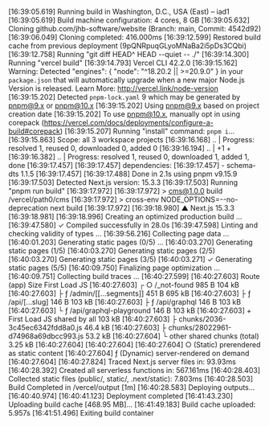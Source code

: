 [16:39:05.619] Running build in Washington, D.C., USA (East) – iad1
[16:39:05.619] Build machine configuration: 4 cores, 8 GB
[16:39:05.632] Cloning github.com/jhb-software/website (Branch: main, Commit: 4542d92)
[16:39:06.049] Cloning completed: 416.000ms
[16:39:12.599] Restored build cache from previous deployment (9pQNRpuqGLyoMNaBa2i5pDs3CQbi)
[16:39:12.758] Running "git diff HEAD^ HEAD --quiet -- ./"
[16:39:14.300] Running "vercel build"
[16:39:14.793] Vercel CLI 42.2.0
[16:39:15.162] Warning: Detected "engines": { "node": "^18.20.2 || >=20.9.0" } in your `package.json` that will automatically upgrade when a new major Node.js Version is released. Learn More: http://vercel.link/node-version
[16:39:15.202] Detected `pnpm-lock.yaml` 9 which may be generated by pnpm@9.x or pnpm@10.x
[16:39:15.202] Using pnpm@9.x based on project creation date
[16:39:15.202] To use pnpm@10.x, manually opt in using corepack (https://vercel.com/docs/deployments/configure-a-build#corepack)
[16:39:15.207] Running "install" command: `pnpm i`...
[16:39:15.863] Scope: all 3 workspace projects
[16:39:16.168] ..                                       | Progress: resolved 1, reused 0, downloaded 0, added 0
[16:39:16.194] ..                                       |   +1 +
[16:39:16.382] ..                                       | Progress: resolved 1, reused 0, downloaded 1, added 1, done
[16:39:17.457] 
[16:39:17.457] dependencies:
[16:39:17.457] - schema-dts 1.1.5
[16:39:17.457] 
[16:39:17.488] Done in 2.1s using pnpm v9.15.9
[16:39:17.503] Detected Next.js version: 15.3.3
[16:39:17.503] Running "pnpm run build"
[16:39:17.972] 
[16:39:17.972] > cms@1.0.0 build /vercel/path0/cms
[16:39:17.972] > cross-env NODE_OPTIONS=--no-deprecation next build
[16:39:17.972] 
[16:39:18.980]    ▲ Next.js 15.3.3
[16:39:18.981] 
[16:39:18.996]    Creating an optimized production build ...
[16:39:47.580]  ✓ Compiled successfully in 28.0s
[16:39:47.598]    Linting and checking validity of types ...
[16:39:56.216]    Collecting page data ...
[16:40:01.203]    Generating static pages (0/5) ...
[16:40:03.270]    Generating static pages (1/5) 
[16:40:03.270]    Generating static pages (2/5) 
[16:40:03.270]    Generating static pages (3/5) 
[16:40:03.271]  ✓ Generating static pages (5/5)
[16:40:09.750]    Finalizing page optimization ...
[16:40:09.751]    Collecting build traces ...
[16:40:27.599] 
[16:40:27.603] Route (app)                                 Size  First Load JS
[16:40:27.603] ┌ ○ /_not-found                            985 B         104 kB
[16:40:27.603] ├ ƒ /admin/[[...segments]]                 451 B         695 kB
[16:40:27.603] ├ ƒ /api/[...slug]                         146 B         103 kB
[16:40:27.603] ├ ƒ /api/graphql                           146 B         103 kB
[16:40:27.603] └ ƒ /api/graphql-playground                146 B         103 kB
[16:40:27.603] + First Load JS shared by all             103 kB
[16:40:27.603]   ├ chunks/2036-3c45ec6342fdd8a0.js      46.4 kB
[16:40:27.603]   ├ chunks/28022961-d74968a69dbcc993.js  53.2 kB
[16:40:27.604]   └ other shared chunks (total)          3.25 kB
[16:40:27.604] 
[16:40:27.604] 
[16:40:27.604] ○  (Static)   prerendered as static content
[16:40:27.604] ƒ  (Dynamic)  server-rendered on demand
[16:40:27.604] 
[16:40:27.824] Traced Next.js server files in: 93.93ms
[16:40:28.392] Created all serverless functions in: 567.161ms
[16:40:28.403] Collected static files (public/, static/, .next/static): 7.803ms
[16:40:28.503] Build Completed in /vercel/output [1m]
[16:40:28.583] Deploying outputs...
[16:40:40.974] 
[16:40:41.123] Deployment completed
[16:41:43.230] Uploading build cache [468.95 MB]...
[16:41:49.183] Build cache uploaded: 5.957s
[16:41:51.496] Exiting build container